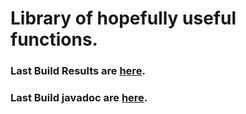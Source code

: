 # Library of hopefully useful functions.

### Last Build Results are [here](https://paul-amonson.github.io/libs/reports/index.html).

### Last Build javadoc are [here](https://paul-amonson.github.io/libs/docs/index.html).

